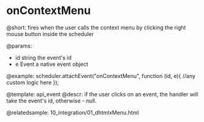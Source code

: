 onContextMenu
=============
@short: fires when the user calls the context menu by clicking the right mouse button inside the scheduler
	

@params: 
- id 	string		the event's id
- e		Event		a native event object

@example: 
scheduler.attachEvent("onContextMenu", function (id, e){
	//any custom logic here
});



@template:	api_event
@descr: 
if the user clicks on an event, the handler will take the event's id, otherwise - null.


@relatedsample:
	10_integration/01_dhtmlxMenu.html